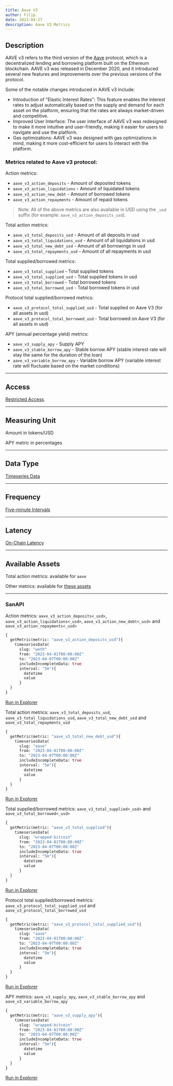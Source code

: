 ```yaml
---
title: Aave V3
author: Filip
date: 2023-04-27
description: Aave V3 Metrics
---
```


## Description
AAVE v3 refers to the third version of the [Aave](https://aave.com/) protocol, 
which is a decentralized lending and borrowing platform built on the Ethereum 
blockchain. AAVE v3 was released in December 2020, and it introduced several new 
features and improvements over the previous versions of the protocol.

Some of the notable changes introduced in AAVE v3 include:
* Introduction of "Elastic Interest Rates": This feature enables the interest 
rates to adjust automatically based on the supply and demand for each asset on 
the platform, ensuring that the rates are always market-driven and competitive.
* Improved User Interface: The user interface of AAVE v3 was redesigned to make 
it more intuitive and user-friendly, making it easier for users to navigate and 
use the platform.
* Gas optimizations: AAVE v3 was designed with gas optimizations in mind, making 
it more cost-efficient for users to interact with the platform.


### Metrics related to Aave v3 protocol:

Action metrics:
* `aave_v3_action_deposits` - Amount of deposited tokens
* `aave_v3_action_liquidations` - Amount of liquidated tokens
* `aave_v3_action_new_debt` - Amount of borrowed tokens
* `aave_v3_action_repayments` - Amount of repaid tokens

> Note: All of the above metrics are also available in USD using the `_usd` 
suffix (for example: `aave_v3_action_deposits_usd`). 

Total action metrics:
* `aave_v3_total_deposits_usd` - Amount of all deposits in usd
* `aave_v3_total_liquidations_usd` - Amount of all liquidations in usd
* `aave_v3_total_new_debt_usd` - Amount of all borrowings in usd
* `aave_v3_total_repayments_usd` - Amount of all repayments in usd

Total supplied/borrowed metrics:
* `aave_v3_total_supplied` - Total supplied tokens
* `aave_v3_total_supplied_usd` - Total supplied tokens in usd
* `aave_v3_total_borrowed` - Total borrowed tokens
* `aave_v3_total_borrowed_usd` - Total borrowed tokens in usd

Protocol total supplied/borrowed metrics:
* `aave_v3_protocol_total_supplied_usd` - Total supplied on Aave V3 (for all assets in usd)
* `aave_v3_protocol_total_borrowed_usd` - Total borrowed on Aave V3 (for all assets in usd)

APY (annual percentage yield) metrics:
* `aave_v3_supply_apy` - Supply APY
* `aave_v3_stable_borrow_apy` - Stable borrow APY (stable interest rate will stay the same for the duration of the loan)
* `aave_v3_variable_borrow_apy` - Variable borrow APY (variable interest rate will fluctuate based on the market conditions)

---

## Access

[Restricted Access](/metrics/details/access#restricted-access).

---

## Measuring Unit

Amount in tokens/USD

APY metric in percentages

---

## Data Type

[Timeseries Data](/metrics/details/data-type#timeseries-data)

---

## Frequency

[Five-minute Intervals](/metrics/details/frequency#five-minute-frequency)

---

## Latency

[On-Chain Latency](/metrics/details/latency#on-chain-latency)

---

## Available Assets

Total action metrics: available for `aave`

Other metrics: 
available for [these assets](<https://api.santiment.net/graphiql?query=%7B%0A%20%20getMetric(metric%3A%20%22aave_v3_action_deposits%22)%7B%0A%20%20%20%20metadata%7B%0A%20%20%20%20%20%20availableSlugs%0A%20%20%20%20%7D%0A%20%20%7D%0A%7D>)

---

### SanAPI

Action metrics: `aave_v3_action_deposits<_usd>`, `aave_v3_action_liquidations<_usd>`, 
`aave_v3_action_new_debt<_usd>` and `aave_v3_action_repayments<_usd>`

```graphql
{
  getMetric(metric: "aave_v3_action_deposits_usd"){
    timeseriesData(
      slug: "weth"
      from: "2023-04-01T00:00:00Z"
      to: "2023-04-07T00:00:00Z"
      includeIncompleteData: true
      interval: "5m"){
        datetime
        value
      }
  }
}
```
[Run in Explorer](<https://api.santiment.net/graphiql?query=%7B%0A%20%20getMetric(metric%3A%20%22aave_v3_action_deposits_usd%22)%7B%0A%20%20%20%20timeseriesData(%0A%20%20%20%20%20%20slug%3A%20%22weth%22%0A%20%20%20%20%20%20from%3A%20%222023-04-01T00%3A00%3A00Z%22%0A%20%20%20%20%20%20to%3A%20%222023-04-07T00%3A00%3A00Z%22%0A%20%20%20%20%20%20includeIncompleteData%3A%20true%0A%20%20%20%20%20%20interval%3A%20%225m%22)%7B%0A%20%20%20%20%20%20%20%20datetime%0A%20%20%20%20%20%20%20%20value%0A%20%20%20%20%20%20%7D%0A%20%20%7D%0A%7D&variables=%7B%7D>)

Total action metrics: `aave_v3_total_deposits_usd`, `aave_v3_total_liquidations_usd`, 
`aave_v3_total_new_debt_usd` and `aave_v3_total_repayments_usd`

```graphql
{
  getMetric(metric: "aave_v3_total_new_debt_usd"){
    timeseriesData(
      slug: "aave"
      from: "2023-04-01T00:00:00Z"
      to: "2023-04-07T00:00:00Z"
      includeIncompleteData: true
      interval: "5m"){
        datetime
        value
      }
  }
}
```
[Run in Explorer](<https://api.santiment.net/graphiql?query=%7B%0A%20%20getMetric(metric%3A%20%22aave_v3_total_new_debt_usd%22)%7B%0A%20%20%20%20timeseriesData(%0A%20%20%20%20%20%20slug%3A%20%22aave%22%0A%20%20%20%20%20%20from%3A%20%222023-04-01T00%3A00%3A00Z%22%0A%20%20%20%20%20%20to%3A%20%222023-04-07T00%3A00%3A00Z%22%0A%20%20%20%20%20%20includeIncompleteData%3A%20true%0A%20%20%20%20%20%20interval%3A%20%225m%22)%7B%0A%20%20%20%20%20%20%20%20datetime%0A%20%20%20%20%20%20%20%20value%0A%20%20%20%20%20%20%7D%0A%20%20%7D%0A%7D&variables=%7B%7D>)

Total supplied/borrowed metrics: `aave_v3_total_supplied<_usd>` and 
`aave_v3_total_borrowed<_usd>`

```graphql
{
  getMetric(metric: "aave_v3_total_supplied"){
    timeseriesData(
      slug: "wrapped-bitcoin"
      from: "2023-04-01T00:00:00Z"
      to: "2023-04-07T00:00:00Z"
      includeIncompleteData: true
      interval: "5m"){
        datetime
        value
      }
  }
}
```
[Run in Explorer](<https://api.santiment.net/graphiql?query=%7B%0A%20%20getMetric(metric%3A%20%22aave_v3_total_supplied%22)%7B%0A%20%20%20%20timeseriesData(%0A%20%20%20%20%20%20slug%3A%20%22wrapped-bitcoin%22%0A%20%20%20%20%20%20from%3A%20%222023-04-01T00%3A00%3A00Z%22%0A%20%20%20%20%20%20to%3A%20%222023-04-07T00%3A00%3A00Z%22%0A%20%20%20%20%20%20includeIncompleteData%3A%20true%0A%20%20%20%20%20%20interval%3A%20%225m%22)%7B%0A%20%20%20%20%20%20%20%20datetime%0A%20%20%20%20%20%20%20%20value%0A%20%20%20%20%20%20%7D%0A%20%20%7D%0A%7D&variables=%7B%7D>)

Protocol total supplied/borrowed metrics: `aave_v3_protocol_total_supplied_usd` and 
`aave_v3_protocol_total_borrowed_usd`

```graphql
{
  getMetric(metric: "aave_v3_protocol_total_supplied_usd"){
    timeseriesData(
      slug: "aave"
      from: "2023-04-01T00:00:00Z"
      to: "2023-04-07T00:00:00Z"
      includeIncompleteData: true
      interval: "5m"){
        datetime
        value
      }
  }
}
```
[Run in Explorer](<https://api.santiment.net/graphiql?query=%7B%0A%20%20getMetric(metric%3A%20%22aave_v3_protocol_total_supplied_usd%22)%7B%0A%20%20%20%20timeseriesData(%0A%20%20%20%20%20%20slug%3A%20%22aave%22%0A%20%20%20%20%20%20from%3A%20%222023-04-01T00%3A00%3A00Z%22%0A%20%20%20%20%20%20to%3A%20%222023-04-07T00%3A00%3A00Z%22%0A%20%20%20%20%20%20includeIncompleteData%3A%20true%0A%20%20%20%20%20%20interval%3A%20%225m%22)%7B%0A%20%20%20%20%20%20%20%20datetime%0A%20%20%20%20%20%20%20%20value%0A%20%20%20%20%20%20%7D%0A%20%20%7D%0A%7D&variables=%7B%7D>)


APY metrics: `aave_v3_supply_apy`, `aave_v3_stable_borrow_apy` and `aave_v3_variable_borrow_apy`

```graphql
{
  getMetric(metric: "aave_v3_supply_apy"){
    timeseriesData(
      slug: "wrapped-bitcoin"
      from: "2023-04-01T00:00:00Z"
      to: "2023-04-07T00:00:00Z"
      includeIncompleteData: true
      interval: "5m"){
        datetime
        value
      }
  }
}
```
[Run in Explorer](<https://api.santiment.net/graphiql?query=%7B%0A%20%20getMetric(metric%3A%20%22aave_v3_supply_apy%22)%7B%0A%20%20%20%20timeseriesData(%0A%20%20%20%20%20%20slug%3A%20%22wrapped-bitcoin%22%0A%20%20%20%20%20%20from%3A%20%222023-04-01T00%3A00%3A00Z%22%0A%20%20%20%20%20%20to%3A%20%222023-04-07T00%3A00%3A00Z%22%0A%20%20%20%20%20%20includeIncompleteData%3A%20true%0A%20%20%20%20%20%20interval%3A%20%225m%22)%7B%0A%20%20%20%20%20%20%20%20datetime%0A%20%20%20%20%20%20%20%20value%0A%20%20%20%20%20%20%7D%0A%20%20%7D%0A%7D&variables=%7B%7D>)
